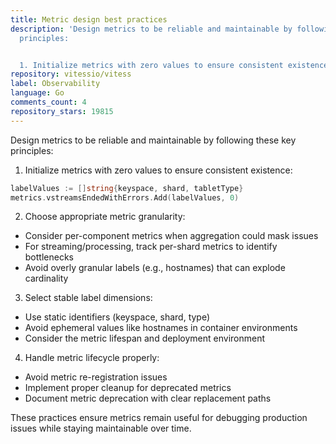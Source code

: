 ```yaml
---
title: Metric design best practices
description: 'Design metrics to be reliable and maintainable by following these key
  principles:


  1. Initialize metrics with zero values to ensure consistent existence:'
repository: vitessio/vitess
label: Observability
language: Go
comments_count: 4
repository_stars: 19815
---
```


Design metrics to be reliable and maintainable by following these key principles:

1. Initialize metrics with zero values to ensure consistent existence:
```go
labelValues := []string{keyspace, shard, tabletType}
metrics.vstreamsEndedWithErrors.Add(labelValues, 0)
```

2. Choose appropriate metric granularity:
- Consider per-component metrics when aggregation could mask issues
- For streaming/processing, track per-shard metrics to identify bottlenecks
- Avoid overly granular labels (e.g., hostnames) that can explode cardinality

3. Select stable label dimensions:
- Use static identifiers (keyspace, shard, type)
- Avoid ephemeral values like hostnames in container environments
- Consider the metric lifespan and deployment environment

4. Handle metric lifecycle properly:
- Avoid metric re-registration issues
- Implement proper cleanup for deprecated metrics
- Document metric deprecation with clear replacement paths

These practices ensure metrics remain useful for debugging production issues while staying maintainable over time.